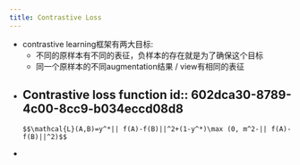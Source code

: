 ```yaml
---
title: Contrastive Loss
---
```


- contrastive learning框架有两大目标:
    - 不同的原样本有不同的表征，负样本的存在就是为了确保这个目标
    - 同一个原样本的不同augmentation结果 / view有相同的表征
- Contrastive loss function
  id:: 602dca30-8789-4c00-8cc9-b034eccd08d8
    -
      $$\mathcal{L}(A,B)=y^*|| f(A)-f(B)||^2+(1-y^*)\max (0, m^2-|| f(A)-f(B)||^2)$$
-
